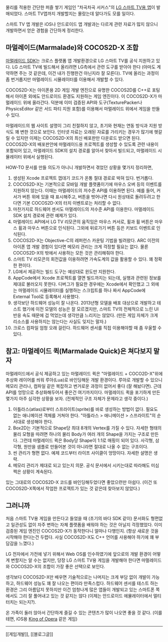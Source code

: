 물리를 적용한 간단한 퍼즐 쌓기 게임인 "차곡차곡 서커스"의 [LG 스마트 TV용 앱](http://kr.lgappstv.com/appspc/store/product/retrieveProductInfo.lge?appId=166218)이 발매되었다. 스마트 TV앱까지 개발할지는 몰랐는데 알다가도 모를 일이다.

스마트 TV 앱 개발은 iOS나 안드로이드 앱 개발과는 다르게 관련 자료가 많지 않으니 개발하면서 얻은 경험을 간단하게 정리한다.

## 마멀레이드(Marmalade)와 COCOS2D-X 조합

[마멀레이드 SDK](http://www.madewithmarmalade.com/)는 크로스 플랫폼 앱 개발환경으로 LG 스마트 TV를 공식 지원하고 있다. LG 스마트 TV에 빌드해서 올리려면 LG측에서 관련 도구를 받아야 한다 (아마도 계약하면 주는 것 같은데, 이건 내가 진행한건 아닌지라 잘 모른다). TV에 올리는 과정이 좀 번거롭지만 마멀레이드 시뮬레이터를 이용해서 개발할 수 있다.

COCOS2D-X는 아이폰용 2D 게임 개발 엔진으로 유명한 COCOS2D를 C++로 포팅해서 아이폰 외에도 안드로이드 환경도 지원하는 게임 엔진이다. 이 COCOS2D-X가 마멀레이드 위에 올라간다. 덕분에 이미 검증된 API와 도구(TexturePacker나 PhysicsEditor 같은 서드 파티 지원 포함)를 이용해서 마멀레이드 위에서 게임을 만들 수 있다.

마멀레이드의 웹 사이트 설명이 그리 친절하지 않고, 초기와 현재는 연동 방식과 지원 방식도 꽤 변한 것으로 보인다. 인터넷 자료는 오래된 자료를 가리키는 경우가 많기에 헷갈릴 수 있지만 이제는 COCOS2D-X의 최신 배포판만 다운로드 받으면 된다. COCOS2D-X의 배포판안에 마멀레이드용 프로젝트를 생성할 수 있도록 관련 내용이 포함되어 있고, 마멀레이드 SDK의 설치 경로를 알아서 찾아서 빌드되고, 마멀레이드 시뮬레이터 위에서 실행된다.

HOW-TO 문서를 만들 의도가 아니니 개발하면서 겪었던 상황을 몇가지 정리하면,

1. 생성된 Xcode 프로젝트 껍데기 코드가 온통 절대 경로로 박혀 있다. 번거롭다.
2. COCOS2D-X는 기본적으로 모바일 개발 플랫폼이기에 마우스 오버 등의 이벤트를 지원하지 않는다. 이때는 마멀레이드의 저수준 API를 이용하면 된다. 예를 들어, 커서가 버튼 위에 있을 때 표시해주고, 버튼을 벗어나면 다시 원상태로 돌려두려고 한다면 기본 COCOS2D-X의 터치 이벤트로는 처리할 수 없다.
3. 마찬가지로 하드웨어 센서도 마멀레이드의 저수준 API를 이용한다. 마멀레이드 SDK 설치 경로에 관련 예제가 있다.
4. 마멀레이드 API에서 LG TV 리모콘의 움직임은 마우스 커서로, 휠과 휠 버튼은 마우스 휠과 마우스 버튼으로 인식된다. 그외에 뒤로가기 버튼 등은 키보드 이벤트로 인식된다.
5. COCOS2D-X는 Objective-C의 레퍼런스 카운팅 기법을 빌려왔다. ARC 이전의 아이폰 앱 개발 경험이 있다면 메모리 관리는 크게 걱정할 필요는 없다. 물론 COCOS2D-X의 밖에서 사용하는 모든 것은 관리해줘야 한다.
6. 스마트 TV 리모콘의 회전값을 이용하려면 가속도계의 값을 활용할 수 있다. 꽤 정확한 편이다.
7. LG에서 제공하는 빌드 도구는 예상대로 윈도만 지원한다.
8. AppCode에서 Xcode 프로젝트를 열면 빌드까지는 되는데, 실행과 관련된 정보를 제대로 불러오지 못한다. 디버그가 필요한 경우에는 Xcode에서 확인했고 그 외에는 마멀레이드 시뮬레이터를 실행하는 스크립트를 하나 짜서 AppCode에 External Tool로 등록해서 사용했다.
9. 생각보단 하드웨어 성능이 잘 나온다. 2013년형 모델을 배포 대상으로 개발하고 테스트 했기에 이전 모델의 성능은 잘 모르겠지만, 스마트 TV의 전체적으로 느린 UI 반응 속도 때문에 겁 먹었는데 생각만큼 느리지는 않았다. (만든 게임 자체가 크게 리소스를 사용하지는 않는다는 사실도 잊지는 말자.)
10. 크로스 컴파일 엄청 오래 걸린다. 하드웨어 센서를 직접 이용해야할 때 좀 우울할 수 있다.

## 참고: 마멀레이드 퀵(Marmalade Quick)은 쳐다보지 말자

마멀레이드에서 공식 제공하고 있는 마멀레이드 퀵은 "마멀레이드 + COCO2D-X"위에 추상화 레이어를 씌워 루아(Lua)로 바인딩해둔 개발 환경이다. 루아로 개발할 수 있으니 메모리 관리나, 컴파일 같은 복잡하고 번거로운 과정이 없어서 좋다 (잘 해놨다면). 근데 API를 엉망으로 추상화해두어서 좋은건 여기까지이다. 마멀레이드 퀵을 포기하게 만든 몇가지 아주 심각한 상황을 보자. (전체적인 구조 자체가 문제라고 생각 중이다.)

1. 아틀라스(atlas)로부터 스프라이트(sprite)를 바로 생성하는 방법이 없다. 필요도 없는 애니메이션 객체를 거쳐야 한다. "아틀라스 > 애니메이션 > 스프라이트"의 순서대로 생성해야 한다.
2. Box2D는 기본적으로 Shape당 최대 8개의 Vertex를 가질 수 있다. 자세한 형태의 물리 모형을 따려면 하나의 물리 Body가 여러 개의 Shape을 가지는 구조로 만든다. 그런데 마멀레이드 퀵은 Body당 Shape이 1:1로 매핑이 되어 있다. 사각형, 삼각형, 원만을 샘플로 만들어본 것이 아니라면 절대로 나올 수 없는 구조이다.
3. 씬 관리가 형편 없다. 예제 코드부터 라이프 사이클이 엉망이다. 자세한 설명은 생략. 
4. 메모리 관리가 제대로 되고 있는지 의문. 공식 문서에서 시키는대로 따라해도 미심쩍은 상황이 계속된다.

있는 그대로의 COCOS2D-X 코드를 바인딩해두었다면 좋았으련만 아쉽다. (이건 또 COCOS2D-X쪽에서 작업한 프로젝트가 있는 것 같은데 찾아보지 않았다.)

##  그러니까

처음 스마트 TV용 게임을 만든다고 들었을 때 (초기의 바다 SDK 같이) 문서화도 형편없고 일관성도 없이 자주 변하는 자체 플랫폼을 배워야 하는 것은 아닐지 걱정했었다. 이미 검증된 게임 엔진인 COCOS2D-X가 동작한다니 얼마나 다행인지. (항상 새로운 것을 시작해야 한다는건 두렵다. 사실 COCOS2D-X도 C++ 언어를 사용해야 하기에 꽤 부담감을 느꼈다.)

LG 전자에서 가전에 넣기 위해서 Web OS를 인수하였기에 앞으로의 개발 환경이 어떻게 변할지는 알 수는 없지만, 당장 LG 스마트 TV용 게임을 개발해야 한다면 마멀레이드와 COCOS2D-X의 조합이 가장 좋은 선택으로 보인다.

생각보다 COCOS2D-X만 배우면 기술적으로는 나머지는 크게 부담 없이 개발이 가능하고, 하드웨어 성능도 꽤 잘 나오는 편이라 만족스럽다. 하드웨어 센서를 테스트 하는 환경은 그리 아름답지 못하지만 이건 엄청나게 많은 앱들이 개발되고 있는 스마트폰 쪽에서도 그리 잘 풀어내고 있는 것 같지는 않다 (이제는 안드로이드 에뮬레이터에서 멀티터치는 되는지?). 

온 가족이 둘러 앉아서 간단하게 즐길 수 있는 콘텐츠가 많이 나오면 좋을 것 같다. (이를테면, iOS용 [King of Opera](https://itunes.apple.com/kr/app/king-opera-multiplayer-party/id408697793?mt=8) 같은 게임)

* * *

[[게임개발]], [[블로그글]]
